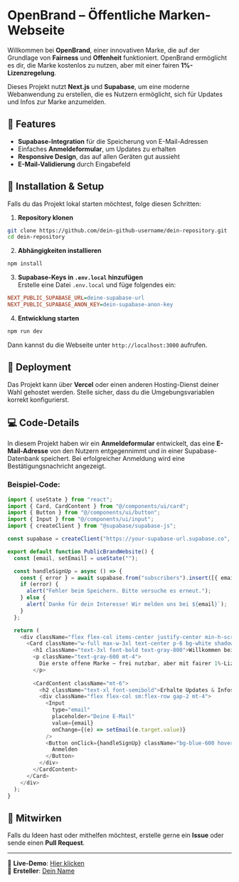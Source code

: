 # OpenBrand – Öffentliche Marken-Webseite

Willkommen bei **OpenBrand**, einer innovativen Marke, die auf der Grundlage von **Fairness** und **Offenheit** funktioniert. OpenBrand ermöglicht es dir, die Marke kostenlos zu nutzen, aber mit einer fairen **1%-Lizenzregelung**.

Dieses Projekt nutzt **Next.js** und **Supabase**, um eine moderne Webanwendung zu erstellen, die es Nutzern ermöglicht, sich für Updates und Infos zur Marke anzumelden.

## 🌟 Features
- **Supabase-Integration** für die Speicherung von E-Mail-Adressen
- Einfaches **Anmeldeformular**, um Updates zu erhalten
- **Responsive Design**, das auf allen Geräten gut aussieht
- **E-Mail-Validierung** durch Eingabefeld

## 🔧 Installation & Setup

Falls du das Projekt lokal starten möchtest, folge diesen Schritten:

1. **Repository klonen**  
```bash
git clone https://github.com/dein-github-username/dein-repository.git
cd dein-repository
```

2. **Abhängigkeiten installieren**  
```bash
npm install
```

3. **Supabase-Keys in `.env.local` hinzufügen**  
Erstelle eine Datei `.env.local` und füge folgendes ein:  
```ini
NEXT_PUBLIC_SUPABASE_URL=deine-supabase-url
NEXT_PUBLIC_SUPABASE_ANON_KEY=dein-supabase-anon-key
```

4. **Entwicklung starten**  
```bash
npm run dev
```
Dann kannst du die Webseite unter `http://localhost:3000` aufrufen.

## 🚀 Deployment

Das Projekt kann über **Vercel** oder einen anderen Hosting-Dienst deiner Wahl gehostet werden. Stelle sicher, dass du die Umgebungsvariablen korrekt konfigurierst.

## 💻 Code-Details

In diesem Projekt haben wir ein **Anmeldeformular** entwickelt, das eine **E-Mail-Adresse** von den Nutzern entgegennimmt und in einer Supabase-Datenbank speichert. Bei erfolgreicher Anmeldung wird eine Bestätigungsnachricht angezeigt.

### Beispiel-Code:

```javascript
import { useState } from "react";
import { Card, CardContent } from "@/components/ui/card";
import { Button } from "@/components/ui/button";
import { Input } from "@/components/ui/input";
import { createClient } from "@supabase/supabase-js";

const supabase = createClient("https://your-supabase-url.supabase.co", "your-anon-key");

export default function PublicBrandWebsite() {
  const [email, setEmail] = useState("");

  const handleSignUp = async () => {
    const { error } = await supabase.from("subscribers").insert([{ email }]);
    if (error) {
      alert("Fehler beim Speichern. Bitte versuche es erneut.");
    } else {
      alert(`Danke für dein Interesse! Wir melden uns bei ${email}`);
    }
  };

  return (
    <div className="flex flex-col items-center justify-center min-h-screen p-6 bg-gray-100">
      <Card className="w-full max-w-3xl text-center p-6 bg-white shadow-lg rounded-2xl">
        <h1 className="text-3xl font-bold text-gray-800">Willkommen bei OpenBrand</h1>
        <p className="text-gray-600 mt-4">
          Die erste offene Marke – frei nutzbar, aber mit fairer 1%-Lizenzregelung.
        </p>
        
        <CardContent className="mt-6">
          <h2 className="text-xl font-semibold">Erhalte Updates & Infos</h2>
          <div className="flex flex-col sm:flex-row gap-2 mt-4">
            <Input 
              type="email" 
              placeholder="Deine E-Mail" 
              value={email} 
              onChange={(e) => setEmail(e.target.value)}
            />
            <Button onClick={handleSignUp} className="bg-blue-600 hover:bg-blue-700 text-white">
              Anmelden
            </Button>
          </div>
        </CardContent>
      </Card>
    </div>
  );
}
```

## 🤝 Mitwirken

Falls du Ideen hast oder mithelfen möchtest, erstelle gerne ein **Issue** oder sende einen **Pull Request**.

---

📌 **Live-Demo**: [Hier klicken](https://deinprojekt.vercel.app)  
📌 **Ersteller**: [Dein Name](https://github.com/dein-github-username)
